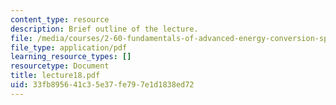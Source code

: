 ```yaml
---
content_type: resource
description: Brief outline of the lecture.
file: /media/courses/2-60-fundamentals-of-advanced-energy-conversion-spring-2004/33fb895641c35e37fe797e1d1838ed72_lecture18.pdf
file_type: application/pdf
learning_resource_types: []
resourcetype: Document
title: lecture18.pdf
uid: 33fb8956-41c3-5e37-fe79-7e1d1838ed72
---
```

